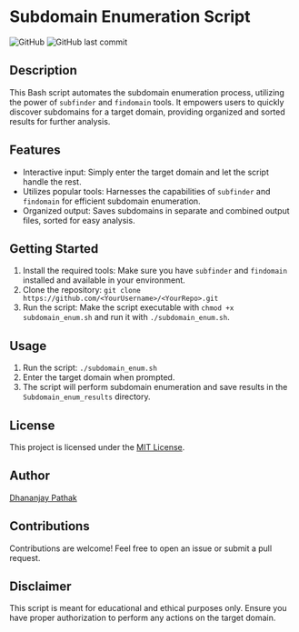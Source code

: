 # Subdomain Enumeration Script

![GitHub](https://img.shields.io/github/license/<YourUsername>/<YourRepo>)
![GitHub last commit](https://img.shields.io/github/last-commit/<YourUsername>/<YourRepo>)

## Description

This Bash script automates the subdomain enumeration process, utilizing the power of `subfinder` and `findomain` tools. It empowers users to quickly discover subdomains for a target domain, providing organized and sorted results for further analysis.

## Features

- Interactive input: Simply enter the target domain and let the script handle the rest.
- Utilizes popular tools: Harnesses the capabilities of `subfinder` and `findomain` for efficient subdomain enumeration.
- Organized output: Saves subdomains in separate and combined output files, sorted for easy analysis.

## Getting Started

1. Install the required tools: Make sure you have `subfinder` and `findomain` installed and available in your environment.
2. Clone the repository: `git clone https://github.com/<YourUsername>/<YourRepo>.git`
3. Run the script: Make the script executable with `chmod +x subdomain_enum.sh` and run it with `./subdomain_enum.sh`.

## Usage

1. Run the script: `./subdomain_enum.sh`
2. Enter the target domain when prompted.
3. The script will perform subdomain enumeration and save results in the `Subdomain_enum_results` directory.

## License

This project is licensed under the [MIT License](LICENSE).

## Author

[Dhananjay Pathak](https://github.com/Dhananjay70)

## Contributions

Contributions are welcome! Feel free to open an issue or submit a pull request.

## Disclaimer

This script is meant for educational and ethical purposes only. Ensure you have proper authorization to perform any actions on the target domain.

